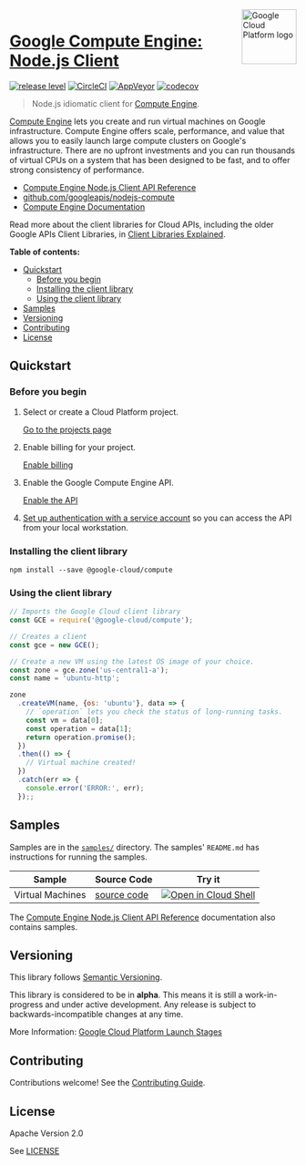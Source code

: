 <img src="https://avatars2.githubusercontent.com/u/2810941?v=3&s=96" alt="Google Cloud Platform logo" title="Google Cloud Platform" align="right" height="96" width="96"/>

# [Google Compute Engine: Node.js Client](https://github.com/googleapis/nodejs-compute)

[![release level](https://img.shields.io/badge/release%20level-alpha-orange.svg?style&#x3D;flat)](https://cloud.google.com/terms/launch-stages)
[![CircleCI](https://img.shields.io/circleci/project/github/googleapis/nodejs-compute.svg?style=flat)](https://circleci.com/gh/googleapis/nodejs-compute)
[![AppVeyor](https://ci.appveyor.com/api/projects/status/github/googleapis/nodejs-compute?branch=master&svg=true)](https://ci.appveyor.com/project/googleapis/nodejs-compute)
[![codecov](https://img.shields.io/codecov/c/github/googleapis/nodejs-compute/master.svg?style=flat)](https://codecov.io/gh/googleapis/nodejs-compute)

> Node.js idiomatic client for [Compute Engine][product-docs].

[Compute Engine](https://cloud.google.com/compute/docs/) lets you create and run virtual machines on Google infrastructure. Compute Engine offers scale, performance, and value that allows you to easily launch large compute clusters on Google&#x27;s infrastructure. There are no upfront investments and you can run thousands of virtual CPUs on a system that has been designed to be fast, and to offer strong consistency of performance.


* [Compute Engine Node.js Client API Reference][client-docs]
* [github.com/googleapis/nodejs-compute](https://github.com/googleapis/nodejs-compute)
* [Compute Engine Documentation][product-docs]

Read more about the client libraries for Cloud APIs, including the older
Google APIs Client Libraries, in [Client Libraries Explained][explained].

[explained]: https://cloud.google.com/apis/docs/client-libraries-explained

**Table of contents:**

* [Quickstart](#quickstart)
  * [Before you begin](#before-you-begin)
  * [Installing the client library](#installing-the-client-library)
  * [Using the client library](#using-the-client-library)
* [Samples](#samples)
* [Versioning](#versioning)
* [Contributing](#contributing)
* [License](#license)

## Quickstart

### Before you begin

1.  Select or create a Cloud Platform project.

    [Go to the projects page][projects]

1.  Enable billing for your project.

    [Enable billing][billing]

1.  Enable the Google Compute Engine API.

    [Enable the API][enable_api]

1.  [Set up authentication with a service account][auth] so you can access the
    API from your local workstation.

[projects]: https://console.cloud.google.com/project
[billing]: https://support.google.com/cloud/answer/6293499#enable-billing
[enable_api]: https://console.cloud.google.com/flows/enableapi?apiid=compute.googleapis.com
[auth]: https://cloud.google.com/docs/authentication/getting-started

### Installing the client library

    npm install --save @google-cloud/compute

### Using the client library

```javascript
// Imports the Google Cloud client library
const GCE = require('@google-cloud/compute');

// Creates a client
const gce = new GCE();

// Create a new VM using the latest OS image of your choice.
const zone = gce.zone('us-central1-a');
const name = 'ubuntu-http';

zone
  .createVM(name, {os: 'ubuntu'}, data => {
    // `operation` lets you check the status of long-running tasks.
    const vm = data[0];
    const operation = data[1];
    return operation.promise();
  })
  .then(() => {
    // Virtual machine created!
  })
  .catch(err => {
    console.error('ERROR:', err);
  });;
```

## Samples

Samples are in the [`samples/`](https://github.com/googleapis/nodejs-compute/tree/master/samples) directory. The samples' `README.md`
has instructions for running the samples.

| Sample                      | Source Code                       | Try it |
| --------------------------- | --------------------------------- | ------ |
| Virtual Machines | [source code](https://github.com/googleapis/nodejs-compute/blob/master/samples/vms.js) | [![Open in Cloud Shell][shell_img]](https://console.cloud.google.com/cloudshell/open?git_repo=https://github.com/googleapis/nodejs-compute&page=editor&open_in_editor=samples/vms.js,samples/README.md) |

The [Compute Engine Node.js Client API Reference][client-docs] documentation
also contains samples.

## Versioning

This library follows [Semantic Versioning](http://semver.org/).

This library is considered to be in **alpha**. This means it is still a
work-in-progress and under active development. Any release is subject to
backwards-incompatible changes at any time.

More Information: [Google Cloud Platform Launch Stages][launch_stages]

[launch_stages]: https://cloud.google.com/terms/launch-stages

## Contributing

Contributions welcome! See the [Contributing Guide](https://github.com/googleapis/nodejs-compute/blob/master/.github/CONTRIBUTING.md).

## License

Apache Version 2.0

See [LICENSE](https://github.com/googleapis/nodejs-compute/blob/master/LICENSE)

[client-docs]: https://cloud.google.com/nodejs/docs/reference/compute/latest/
[product-docs]: https://cloud.google.com/compute/docs/
[shell_img]: http://gstatic.com/cloudssh/images/open-btn.png
